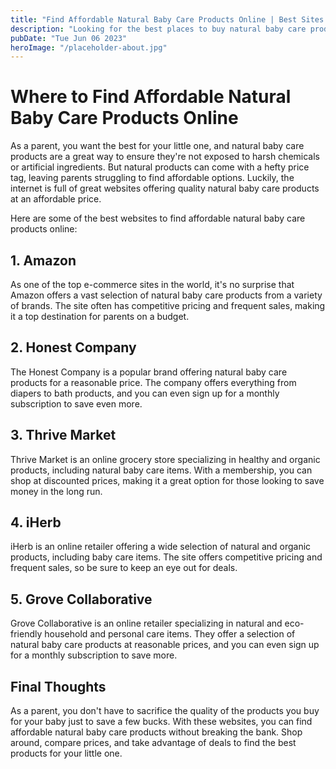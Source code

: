 ```yaml
---
title: "Find Affordable Natural Baby Care Products Online | Best Sites to Buy"
description: "Looking for the best places to buy natural baby care products online at an affordable price? Check out our list of top sites to find what you need!"
pubDate: "Tue Jun 06 2023"
heroImage: "/placeholder-about.jpg"
---
```


# Where to Find Affordable Natural Baby Care Products Online

As a parent, you want the best for your little one, and natural baby care products are a great way to ensure they&#39;re not exposed to harsh chemicals or artificial ingredients. But natural products can come with a hefty price tag, leaving parents struggling to find affordable options. Luckily, the internet is full of great websites offering quality natural baby care products at an affordable price.

Here are some of the best websites to find affordable natural baby care products online:

## 1. Amazon

As one of the top e-commerce sites in the world, it&#39;s no surprise that Amazon offers a vast selection of natural baby care products from a variety of brands. The site often has competitive pricing and frequent sales, making it a top destination for parents on a budget.

## 2. Honest Company

The Honest Company is a popular brand offering natural baby care products for a reasonable price. The company offers everything from diapers to bath products, and you can even sign up for a monthly subscription to save even more.

## 3. Thrive Market

Thrive Market is an online grocery store specializing in healthy and organic products, including natural baby care items. With a membership, you can shop at discounted prices, making it a great option for those looking to save money in the long run.

## 4. iHerb

iHerb is an online retailer offering a wide selection of natural and organic products, including baby care items. The site offers competitive pricing and frequent sales, so be sure to keep an eye out for deals.

## 5. Grove Collaborative

Grove Collaborative is an online retailer specializing in natural and eco-friendly household and personal care items. They offer a selection of natural baby care products at reasonable prices, and you can even sign up for a monthly subscription to save more.

## Final Thoughts

As a parent, you don&#39;t have to sacrifice the quality of the products you buy for your baby just to save a few bucks. With these websites, you can find affordable natural baby care products without breaking the bank. Shop around, compare prices, and take advantage of deals to find the best products for your little one.